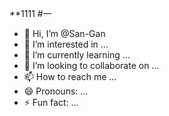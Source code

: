 
**1111
#一

- 👋 Hi, I’m @San-Gan
- 👀 I’m interested in ...
- 🌱 I’m currently learning ...
- 💞️ I’m looking to collaborate on ...
- 📫 How to reach me ...
- 😄 Pronouns: ...
- ⚡ Fun fact: ...

<!---
San-Gan/San-Gan is a ✨ special ✨ repository because its `README.md` (this file) appears on your GitHub profile.
You can click the Preview link to take a look at your changes.
--->
